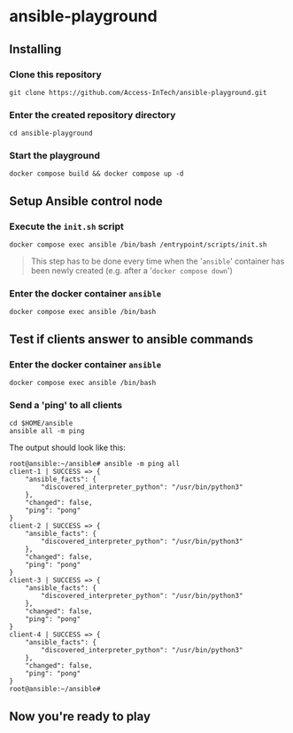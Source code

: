 # ansible-playground

## Installing

### Clone this repository
```
git clone https://github.com/Access-InTech/ansible-playground.git
```

### Enter the created repository directory

```
cd ansible-playground
```

### Start the playground

```
docker compose build && docker compose up -d
```

## Setup Ansible control node

### Execute the `init.sh` script

```
docker compose exec ansible /bin/bash /entrypoint/scripts/init.sh
```

> This step has to be done every time when the '`ansible`' container has been newly created (e.g. after a '`docker compose down`')

### Enter the docker container `ansible`

```
docker compose exec ansible /bin/bash
```

## Test if clients answer to ansible commands

### Enter the docker container `ansible`

```
docker compose exec ansible /bin/bash
```

### Send a 'ping' to all clients

```
cd $HOME/ansible
ansible all -m ping 
```
The output should look like this:
```
root@ansible:~/ansible# ansible -m ping all
client-1 | SUCCESS => {
    "ansible_facts": {
        "discovered_interpreter_python": "/usr/bin/python3"
    },
    "changed": false,
    "ping": "pong"
}
client-2 | SUCCESS => {
    "ansible_facts": {
        "discovered_interpreter_python": "/usr/bin/python3"
    },
    "changed": false,
    "ping": "pong"
}
client-3 | SUCCESS => {
    "ansible_facts": {
        "discovered_interpreter_python": "/usr/bin/python3"
    },
    "changed": false,
    "ping": "pong"
}
client-4 | SUCCESS => {
    "ansible_facts": {
        "discovered_interpreter_python": "/usr/bin/python3"
    },
    "changed": false,
    "ping": "pong"
}
root@ansible:~/ansible#
```
## Now you're ready to play
